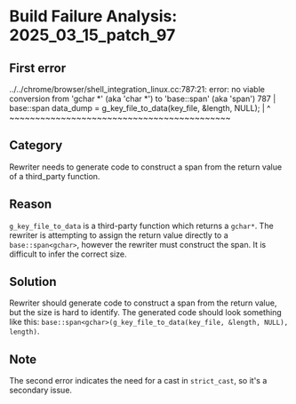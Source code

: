 # Build Failure Analysis: 2025_03_15_patch_97

## First error

../../chrome/browser/shell_integration_linux.cc:787:21: error: no viable conversion from 'gchar *' (aka 'char *') to 'base::span<gchar>' (aka 'span<char>')
  787 |   base::span<gchar> data_dump = g_key_file_to_data(key_file, &length, NULL);
      |                     ^           ~~~~~~~~~~~~~~~~~~~~~~~~~~~~~~~~~~~~~~~~~~~

## Category
Rewriter needs to generate code to construct a span from the return value of a third_party function.

## Reason
`g_key_file_to_data` is a third-party function which returns a `gchar*`. The rewriter is attempting to assign the return value directly to a `base::span<gchar>`, however the rewriter must construct the span. It is difficult to infer the correct size.

## Solution
Rewriter should generate code to construct a span from the return value, but the size is hard to identify. The generated code should look something like this: `base::span<gchar>(g_key_file_to_data(key_file, &length, NULL), length)`.

## Note
The second error indicates the need for a cast in `strict_cast`, so it's a secondary issue.